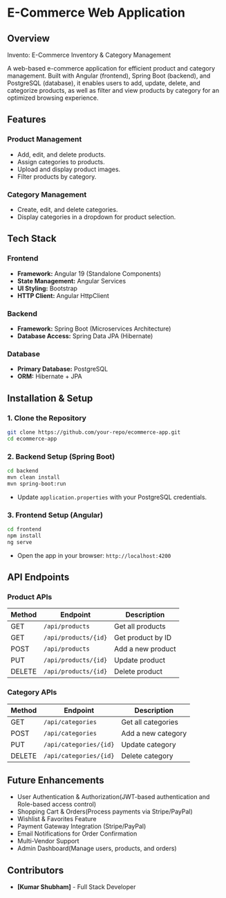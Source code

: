 # E-Commerce Web Application

## Overview

Invento: E-Commerce Inventory & Category Management

A web-based e-commerce application for efficient product and category management. Built with Angular (frontend), Spring Boot (backend), and PostgreSQL (database), it enables users to add, update, delete, and categorize products, as well as filter and view products by category for an optimized browsing experience.

## Features

### **Product Management**

- Add, edit, and delete products.
- Assign categories to products.
- Upload and display product images.
- Filter products by category.

### **Category Management**

- Create, edit, and delete categories.
- Display categories in a dropdown for product selection.

## Tech Stack

### **Frontend**

- **Framework:** Angular 19 (Standalone Components)
- **State Management:** Angular Services
- **UI Styling:** Bootstrap
- **HTTP Client:** Angular HttpClient

### **Backend**

- **Framework:** Spring Boot (Microservices Architecture)
- **Database Access:** Spring Data JPA (Hibernate)

### **Database**

- **Primary Database:** PostgreSQL
- **ORM:** Hibernate + JPA

## Installation & Setup

### **1. Clone the Repository**

```sh
git clone https://github.com/your-repo/ecommerce-app.git
cd ecommerce-app
```

### **2. Backend Setup (Spring Boot)**

```sh
cd backend
mvn clean install
mvn spring-boot:run
```

- Update `application.properties` with your PostgreSQL credentials.

### **3. Frontend Setup (Angular)**

```sh
cd frontend
npm install
ng serve
```

- Open the app in your browser: `http://localhost:4200`

## API Endpoints

### **Product APIs**

| Method | Endpoint             | Description       |
| ------ | -------------------- | ----------------- |
| GET    | `/api/products`      | Get all products  |
| GET    | `/api/products/{id}` | Get product by ID |
| POST   | `/api/products`      | Add a new product |
| PUT    | `/api/products/{id}` | Update product    |
| DELETE | `/api/products/{id}` | Delete product    |

### **Category APIs**

| Method | Endpoint               | Description        |
| ------ | ---------------------- | ------------------ |
| GET    | `/api/categories`      | Get all categories |
| POST   | `/api/categories`      | Add a new category |
| PUT    | `/api/categories/{id}` | Update category    |
| DELETE | `/api/categories/{id}` | Delete category    |

## Future Enhancements

- User Authentication & Authorization(JWT-based authentication and Role-based access control)
- Shopping Cart & Orders(Process payments via Stripe/PayPal)
- Wishlist & Favorites Feature
- Payment Gateway Integration (Stripe/PayPal)
- Email Notifications for Order Confirmation
- Multi-Vendor Support
- Admin Dashboard(Manage users, products, and orders)

## Contributors

- **[Kumar Shubham]** - Full Stack Developer

